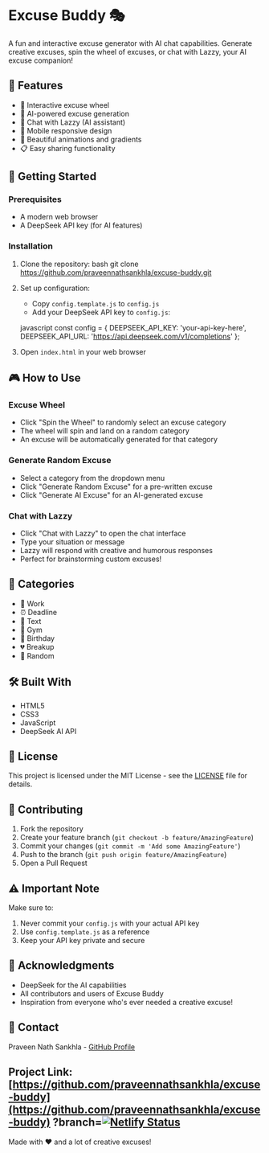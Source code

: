 # Excuse Buddy 🎭

A fun and interactive excuse generator with AI chat capabilities. Generate creative excuses, spin the wheel of excuses, or chat with Lazzy, your AI excuse companion!

## 🌟 Features

- 🎡 Interactive excuse wheel
- 🤖 AI-powered excuse generation
- 💬 Chat with Lazzy (AI assistant)
- 📱 Mobile responsive design
- 🎨 Beautiful animations and gradients
- 📋 Easy sharing functionality

## 🚀 Getting Started

### Prerequisites

- A modern web browser
- A DeepSeek API key (for AI features)

### Installation

1. Clone the repository:
bash
git clone https://github.com/praveennathsankhla/excuse-buddy.git

2. Set up configuration:
   - Copy `config.template.js` to `config.js`
   - Add your DeepSeek API key to `config.js`:

   javascript
const config = {
DEEPSEEK_API_KEY: 'your-api-key-here',
DEEPSEEK_API_URL: 'https://api.deepseek.com/v1/completions'
};

3. Open `index.html` in your web browser

## 🎮 How to Use

### Excuse Wheel
- Click "Spin the Wheel" to randomly select an excuse category
- The wheel will spin and land on a random category
- An excuse will be automatically generated for that category

### Generate Random Excuse
- Select a category from the dropdown menu
- Click "Generate Random Excuse" for a pre-written excuse
- Click "Generate AI Excuse" for an AI-generated excuse

### Chat with Lazzy
- Click "Chat with Lazzy" to open the chat interface
- Type your situation or message
- Lazzy will respond with creative and humorous responses
- Perfect for brainstorming custom excuses!

## 🎨 Categories

- 💼 Work
- ⏰ Deadline
- 📱 Text
- 💪 Gym
- 🎂 Birthday
- 💔 Breakup
- 🎲 Random

## 🛠️ Built With

- HTML5
- CSS3
- JavaScript
- DeepSeek AI API

## 📝 License

This project is licensed under the MIT License - see the [LICENSE](LICENSE) file for details.

## 🤝 Contributing

1. Fork the repository
2. Create your feature branch (`git checkout -b feature/AmazingFeature`)
3. Commit your changes (`git commit -m 'Add some AmazingFeature'`)
4. Push to the branch (`git push origin feature/AmazingFeature`)
5. Open a Pull Request

## ⚠️ Important Note

Make sure to:
1. Never commit your `config.js` with your actual API key
2. Use `config.template.js` as a reference
3. Keep your API key private and secure

## 🙏 Acknowledgments

- DeepSeek for the AI capabilities
- All contributors and users of Excuse Buddy
- Inspiration from everyone who's ever needed a creative excuse!

## 📧 Contact

Praveen Nath Sankhla - [GitHub Profile](https://github.com/praveennathsankhla)

Project Link: [https://github.com/praveennathsankhla/excuse-buddy](https://github.com/praveennathsankhla/excuse-buddy)
?branch=[![Netlify Status](https://api.netlify.com/api/v1/badges/fb087096-4808-44e0-85d9-df4a69312e85/deploy-status)](https://app.netlify.com/sites/excusebuddy/deploys)
---

Made with ❤️ and a lot of creative excuses!
